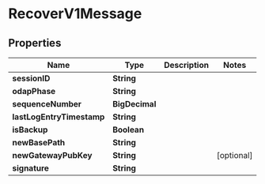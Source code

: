 

# RecoverV1Message


## Properties

| Name | Type | Description | Notes |
|------------ | ------------- | ------------- | -------------|
|**sessionID** | **String** |  |  |
|**odapPhase** | **String** |  |  |
|**sequenceNumber** | **BigDecimal** |  |  |
|**lastLogEntryTimestamp** | **String** |  |  |
|**isBackup** | **Boolean** |  |  |
|**newBasePath** | **String** |  |  |
|**newGatewayPubKey** | **String** |  |  [optional] |
|**signature** | **String** |  |  |



